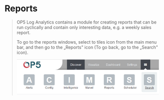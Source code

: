 Reports
=======

> OP5 Log Analytics contains a module for creating reports that can be
> run cyclically and contain only interesting data, e.g. a weekly sales
> report.
>
> To go to the reports windows, select to tiles icon from the main menu
> bar, and then go to the „Reports" icon (To go back, go to the „Search"
> icon).
>
> ![](./media/media/image38.png)
